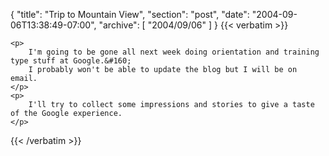 {
  "title": "Trip to Mountain View",
  "section": "post",
  "date": "2004-09-06T13:38:49-07:00",
  "archive": [
    "2004/09/06"
  ]
}
{{< verbatim >}}

    <p>
        I'm going to be gone all next week doing orientation and training type stuff at Google.&#160;
        I probably won't be able to update the blog but I will be on email.
    </p>
    <p>
        I'll try to collect some impressions and stories to give a taste of the Google experience.
    </p>

{{< /verbatim >}}

